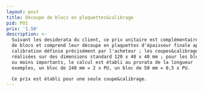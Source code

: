 ```yaml
---
layout: post
title: Découpe de blocs en plaquettes&calibrage
pid: PU1
prix: '1.50'
description: >-
  Suivant les desiderata du client, ce prix unitaire est complémentaire d'achat
  de blocs et comprend leur découpe en plaquettes d'épaisseur finale après
  calibration définie précisément par l'acheteur ; les coupes&calibrages sont
  réalisées sur des dimensions standard 120 x 40 x 40 mm ; pour les blocs plus
  ou moins importants, le calcul est établi au prorata de la longueur :
  exemples, un bloc de 240 mm = 2 x PU, un bloc de 50 mm = 0,5 x PU.

  Ce prix est établi pour une seule coupe&calibrage.
---
```


